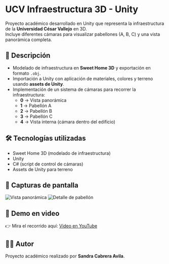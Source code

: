# UCV Infraestructura 3D - Unity

Proyecto académico desarrollado en Unity que representa la infraestructura de la **Universidad César Vallejo** en 3D.  
Incluye diferentes cámaras para visualizar pabellones (A, B, C) y una vista panorámica completa.

## 🏫 Descripción
- Modelado de infraestructura en **Sweet Home 3D** y exportación en formato `.obj`.
- Importación a Unity con aplicación de materiales, colores y terreno usando **assets de Unity**.
- Implementación de un sistema de cámaras para recorrer la infraestructura:
  - **0** → Vista panorámica
  - **1** → Pabellón A
  - **2** → Pabellón B
  - **3** → Pabellón C
  - **4** → Vista interna (cámara dentro del edificio)

## 🛠️ Tecnologías utilizadas
- Sweet Home 3D (modelado de infraestructura)
- Unity
- C# (script de control de cámaras)
- Assets de Unity para terreno

## 📸 Capturas de pantalla
![Vista panorámica](screenshots/captura1.png)
![Detalle de pabellón](screenshots/captura2.png)

## 🎥 Demo en video
👉 Mira el recorrido aquí: [Video en YouTube](https://youtu.be/eDFU0KUwVFA)

## 👩‍💻 Autor
Proyecto académico realizado por **Sandra Cabrera Avila**.

